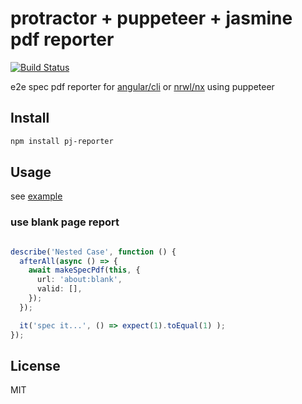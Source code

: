 # protractor + puppeteer + jasmine pdf reporter

[![Build Status](https://travis-ci.org/MSakamaki/pj-reporter.svg?branch=master)](https://travis-ci.org/MSakamaki/pj-reporter)

e2e spec pdf reporter for [angular/cli](https://github.com/angular/angular-cli) or [nrwl/nx](https://github.com/nrwl/nx) using puppeteer

## Install

```sh
npm install pj-reporter
```

## Usage

see [example](https://github.com/MSakamaki/pj-reporter/tree/master/example)

### use blank page report

```typescript

describe('Nested Case', function () {
  afterAll(async () => {
    await makeSpecPdf(this, {
      url: 'about:blank',
      valid: [],
    });
  });

  it('spec it...', () => expect(1).toEqual(1) );
});
```

## License

MIT
